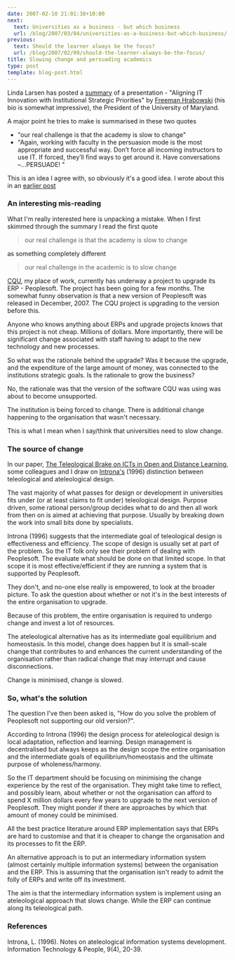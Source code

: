 ```yaml
---
date: 2007-02-10 21:01:38+10:00
next:
  text: Universities as a business - but which business
  url: /blog/2007/03/04/universities-as-a-business-but-which-business/
previous:
  text: Should the learner always be the focus?
  url: /blog/2007/02/09/should-the-learner-always-be-the-focus/
title: Slowing change and persuading academics
type: post
template: blog-post.html
---
```

Linda Larsen has posted a [summary](http://connect.educause.edu/blog/llarsen/summary_aligning_it_innovation_with_institutional_strategic_priorities/16748) of a presentation - "Aligning IT Innovation with Institutional Strategic Priorities" by [Freeman Hrabowski](http://www.umbc.edu/AboutUMBC/president/) (his bio is somewhat impressive), the President of the University of Maryland.

A major point he tries to make is summarised in these two quotes

- "our real challenge is that the academy is slow to change"
- "Again, working with faculty in the persuasion mode is the most appropriate and successful way. Don’t force all incoming instructors to use IT. If forced, they’ll find ways to get around it. Have conversations –…PERSUADE! "

This is an idea I agree with, so obviously it's a good idea. I wrote about this in an [earlier post](http://cq-pan.cqu.edu.au/david-jones/blog/?p=98)

### An interesting mis-reading

What I'm really interested here is unpacking a mistake. When I first skimmed through the summary I read the first quote

> our real challenge is that the academy is slow to change

as something completely different

> our real challenge in the academic is to slow change

[CQU](http://www.cqu.edu.au), my place of work, currently has underway a project to upgrade its ERP - Peoplesoft. The project has been going for a few months. The somewhat funny observation is that a new version of Peoplesoft was released in December, 2007. The CQU project is upgrading to the version before this.

Anyone who knows anything about ERPs and upgrade projects knows that this project is not cheap. Millions of dollars. More importantly, there will be significant change associated with staff having to adapt to the new technology and new processes.

So what was the rationale behind the upgrade? Was it because the upgrade, and the expenditure of the large amount of money, was connected to the institutions strategic goals. Is the rationale to grow the business?

No, the rationale was that the version of the software CQU was using was about to become unsupported.

The institution is being forced to change. There is additional change happening to the organisation that wasn't necessary.

This is what I mean when I say/think that universities need to slow change.

### The source of change

In our paper, [The Teleological Brake on ICTs in Open and Distance Learning](http://cq-pan.cqu.edu.au/david-jones/Publications/Papers_and_Books/Brake/), some colleagues and I draw on [Introna's](http://www.lums.lancs.ac.uk/owt/profiles/119/) (1996) distinction between teleological and ateleological design.

The vast majority of what passes for design or development in universities fits under (or at least claims to fit under) teleological design. Purpose driven, some rational person/group decides what to do and then all work from then on is aimed at achieving that purpose. Usually by breaking down the work into small bits done by specialists.

Introna (1996) suggests that the intermediate goal of teleological design is effectiveness and efficiency. The scope of design is usually set at part of the problem. So the IT folk only see their problem of dealing with Peoplesoft. The evaluate what should be done on that limited scope. In that scope it is most effective/efficient if they are running a system that is supported by Peoplesoft.

They don't, and no-one else really is empowered, to look at the broader picture. To ask the question about whether or not it's in the best interests of the entire organisation to upgrade.

Because of this problem, the entire organisation is required to undergo change and invest a lot of resources.

The ateleological alternative has as its intermediate goal equilibrium and homeostasis. In this model, change does happen but it is small-scale change that contributes to and enhances the current understanding of the organisation rather than radical change that may interrupt and cause disconnections.

Change is minimised, change is slowed.

### So, what's the solution

The question I've then been asked is, "How do you solve the problem of Peoplesoft not supporting our old version?".

According to Introna (1996) the design process for ateleological design is local adaptation, reflection and learning. Design management is decentralised but always keeps as the design scope the entire organisation and the intermediate goals of equilibrium/homeostasis and the ultimate purpose of wholeness/harmony.

So the IT department should be focusing on minimising the change experience by the rest of the organisation. They might take time to reflect, and possibly learn, about whether or not the organisation can afford to spend X million dollars every few years to upgrade to the next version of Peoplesoft. They might ponder if there are approaches by which that amount of money could be minimised.

All the best practice literature around ERP implementation says that ERPs are hard to customise and that it is cheaper to change the organisation and its processes to fit the ERP.

An alternative approach is to put an intermediary information system (almost certainly multiple information systems) between the organisation and the ERP. This is assuming that the organisation isn't ready to admit the folly of ERPs and write off its investment.

The aim is that the intermediary information system is implement using an ateleological approach that slows change. While the ERP can continue along its teleological path.

### References

Introna, L. (1996). Notes on ateleological information systems development. Information Technology & People, 9(4), 20-39.